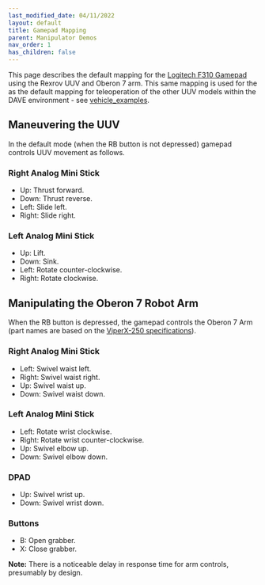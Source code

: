 ```yaml
---
last_modified_date: 04/11/2022
layout: default
title: Gamepad Mapping
parent: Manipulator Demos
nav_order: 1
has_children: false
---
```


This page describes the default mapping for the [Logitech F310 Gamepad](https://www.logitech.com/assets/35017/gamepad-f310-gsw.pdf) using the Rexrov UUV and Oberon 7 arm.  This same mapping is used for the as the default mapping for teleoperation of the other UUV models within the DAVE environment - see [vehicle_examples](/dave.doc/contents/dave_models/vehicle_examples).

## Maneuvering the UUV
In the default mode (when the RB button is not depressed) gamepad controls UUV movement as follows.

### Right Analog Mini Stick
* Up: Thrust forward.
* Down: Thrust reverse.
* Left: Slide left.
* Right: Slide right.

### Left Analog Mini Stick
* Up: Lift.
* Down: Sink.
* Left: Rotate counter-clockwise.
* Right: Rotate clockwise.

## Manipulating the Oberon 7 Robot Arm
When the RB button is depressed, the gamepad controls the Oberon 7 Arm (part names are based on the [ViperX-250 specifications](http://support.interbotix.com/html/specifications/vx250.html)).

### Right Analog Mini Stick
* Left: Swivel waist left.
* Right: Swivel waist right.
* Up: Swivel waist up.
* Down: Swivel waist down.

### Left Analog Mini Stick
* Left: Rotate wrist clockwise.
* Right: Rotate wrist counter-clockwise.
* Up: Swivel elbow up.
* Down: Swivel elbow down.

### DPAD
* Up: Swivel wrist up.
* Down: Swivel wrist down.

### Buttons
* B: Open grabber.
* X: Close grabber.

**Note:** There is a noticeable delay in response time for arm controls, presumably by design.
